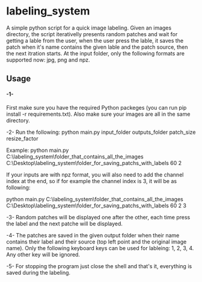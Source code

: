 # labeling_system
A simple python script for a quick image labeling.
Given an images directory, the script iterativelly presents random patches and wait for getting a lable from the user, when the user press the lable, it saves the patch when it's name contains the given lable and the patch source, then the next itration starts.
At the input folder, only the following formats are supported now: jpg, png and npz.

## Usage
  
  #### -1-
  First make sure you have the required Python packeges (you can run pip install -r requirements.txt).
        Also make sure your images are all in the same directory.

  -2-   Run the following: 
python main.py input_folder outputs_folder patch_size resize_factor

Example: python main.py C:\labeling_system\folder_that_contains_all_the_images C:\Desktop\labeling_system\folder_for_saving_patchs_with_labels 60 2
                                                
If your inputs are with npz format, you will also need to add the channel index at the end, so if for example the channel index is 3, it will be as following:

python main.py C:\labeling_system\folder_that_contains_all_the_images  C:\Desktop\labeling_system\folder_for_saving_patchs_with_labels 60 2 3


  -3-   Random patches will be displayed one after the other, each time press the label and the next patche will be displayed.

  -4-   The patches are saved in the given output folder when their name contains their label and their source (top left point and the original image name). Only the following keyboard keys can be used for lableing: 1, 2, 3, 4. Any other key will be ignored.

  -5-   For stopping the program just close the shell and that's it, everything is saved during the labeling.
  
